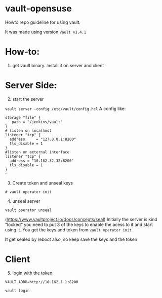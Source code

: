 # vault-opensuse

Howto repo guideline for using vault.

It was made using version `Vault v1.4.1`


# How-to:

1) get vault binary. Install it on server and client

# Server Side:

2) start the server

``` vault server -config /etc/vault/config.hcl ```
A config like:
```
storage "file" {
   path = "/jenkins/vault"
}
# listen on localhost
listener "tcp" {
  address     = "127.0.0.1:8200"
  tls_disable = 1
}
#listen on external interface
listener "tcp" {
  address = "10.162.32.32:8200"
  tls_disable = 1
}
~                                           
``` 
3) Create token and unseal keys
```
# vault operator init

````

4) unseal server 
```
vault operator unseal 
```

(https://www.vaultproject.io/docs/concepts/seal)
Initially the server is kind "locked"
you need to put 3 of the keys to enable the acess to it and start using it. 
You get the keys and token from `vault operator init`

It get sealed by reboot also, so keep save the keys and the token

# Client



5) login with the token


```
VAULT_ADDR=http://10.162.1.1:8200

vault login
````

